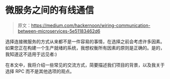 # 微服务之间的有线通信

> 原文：<https://medium.com/hackernoon/wiring-communication-between-microservices-5e51183462d6>

选择连接微服务的方式从来都不是一件容易的事情，在选择之前会考虑许多因素。如果您正在构建一个生产就绪的系统，我想权衡所有因素的原则是正确的。是的，我知道这不适用于远见者:)

在本文中，我将介绍一些常见的交流方式，简要描述我们项目的背景，以及我关于选择 RPC 而不是其他选项的观点。